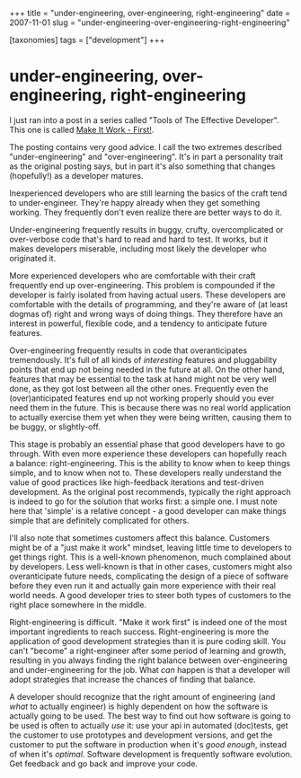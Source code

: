 +++
title = "under-engineering, over-engineering, right-engineering"
date = 2007-11-01
slug = "under-engineering-over-engineering-right-engineering"

[taxonomies]
tags = ["development"]
+++

# under-engineering, over-engineering, right-engineering

I just ran into a post in a series called "Tools of The Effective
Developer". This one is called [Make It Work -
First!](http://www.hans-eric.com/2007/10/29/tools-of-the-effective-developer-make-it-work-first/).

The posting contains very good advice. I call the two extremes described
"under-engineering" and "over-engineering". It's in part a personality
trait as the original posting says, but in part it's also something that
changes (hopefully!) as a developer matures.

Inexperienced developers who are still learning the basics of the craft
tend to under-engineer. They're happy already when they get something
working. They frequently don't even realize there are better ways to do
it.

Under-engineering frequently results in buggy, crufty, overcomplicated
or over-verbose code that's hard to read and hard to test. It works, but
it makes developers miserable, including most likely the developer who
originated it.

More experienced developers who are comfortable with their craft
frequently end up over-engineering. This problem is compounded if the
developer is fairly isolated from having actual users. These developers
are comfortable with the details of programming, and they're aware of
(at least dogmas of) right and wrong ways of doing things. They
therefore have an interest in powerful, flexible code, and a tendency to
anticipate future features.

Over-engineering frequently results in code that overanticipates
tremendously. It's full of all kinds of *interesting* features and
pluggability points that end up not being needed in the future at all.
On the other hand, features that may be essential to the task at hand
might not be very well done, as they got lost between all the other
ones. Frequently even the (over)anticipated features end up not working
properly should you ever need them in the future. This is because there
was no real world application to actually exercise them yet when they
were being written, causing them to be buggy, or slightly-off.

This stage is probably an essential phase that good developers have to
go through. With even more experience these developers can hopefully
reach a balance: right-engineering. This is the ability to know when to
keep things simple, and to know when not to. These developers really
understand the value of good practices like high-feedback iterations and
test-driven development. As the original post recommends, typically the
right approach is indeed to go for the solution that works first: a
simple one. I must note here that 'simple' is a relative concept - a
good developer can make things simple that are definitely complicated
for others.

I'll also note that sometimes customers affect this balance. Customers
might be of a "just make it work" mindset, leaving little time to
developers to get things right. This is a well-known phenomenon, much
complained about by developers. Less well-known is that in other cases,
customers might also overanticipate future needs, complicating the
design of a piece of software before they even run it and actually gain
more experience with their real world needs. A good developer tries to
steer both types of customers to the right place somewhere in the
middle.

Right-engineering is difficult. "Make it work first" is indeed one of
the most important ingredients to reach success. Right-engineering is
more the application of good development strategies than it is pure
coding skill. You can't "become" a right-engineer after some period of
learning and growth, resulting in you always finding the right balance
between over-engineering and under-engineering for the job. What *can*
happen is that a developer will adopt strategies that increase the
chances of finding that balance.

A developer should recognize that the right amount of engineering (and
*what* to actually engineer) is highly dependent on how the software is
actually going to be used. The best way to find out how software is
going to be used is often to actually *use* it: use your api in
automated (doc)tests, get the customer to use prototypes and development
versions, and get the customer to put the software in production when
it's *good enough*, instead of when it's *optimal*. Software development
is frequently software evolution. Get feedback and go back and improve
your code.
